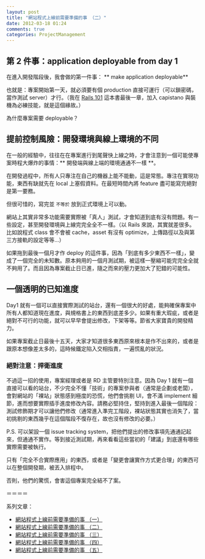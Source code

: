 ```yaml
---
layout: post
title: "網站程式上線前需要準備的事 （二）"
date: 2012-03-18 01:24
comments: true
categories: ProjectManagement
---
```


## 第 2 件事：application deployable from day 1

在進入開發階段後，我會做的第一件事： ** make application deployable**

也就是：專案開始第一天，就必須要有個 production 直接可運行（可以鎖密碼，當作測試 server）才行。（我在 [Rails 101](http://rails-101.logdown.com) 這本書最後一章，加入 capistano 與裝機為必練技能，就是這個緣故。）

為什麼專案需要 deployable？

## 提前控制風險：開發環境與線上環境的不同

在一般的經驗中，往往在在專案進行到尾聲快上線之時，才會注意到一個可能使專案時程大爆炸的事情：** 開發端與線上端的環境通通不一樣 **。

在開發過程中，所有人只專注在自己的機器上能不能動，這是常態。專注在實現功能，東西有缺就先在 local 上塞假資料。在最短時間內將 feature 盡可能寫完絕對是第一要務。

但很可惜的，寫完並 `不等於` 放到正式環境上可以動。

網站上其實非常多功能需要實際被「真人」測試，才會知道到底有沒有問題。有一些設定，甚至開發環境與上線完完全全不一樣。（以 Rails 來說，其實就差很多。比如說程式 class 會不會被 cache，asset 有沒有 optimize，上傳路徑以及與第三方接軌的設定等等...）

如果拖到最後一個月才作 deploy 的這件事，因為「到底有多少東西不一樣」，變成了一個完全的未知數。原本夠用的一個月測試期，被這樣一壓縮可能完完全全就不夠用了。而且因為專案截止日已進，隨之而來的壓力更加大了犯錯的可能性。

## 一個透明的已知進度

Day1 就有一個可以直接實際測試的站台，還有一個很大的好處，能夠確保專案中所有人都知道現在進度，與規格書上的東西到底差多少。如果有重大瑕疵，或者是絕對不可行的功能，就可以早早會提出修改，下架等等。節省大家寶貴的開發精力。

如果專案截止日最後十五天，大家才知道很多東西原來根本是作不出來的，或者是跟原本想像差太多的，這時候鐵定陷入交相指責，一遍慌亂的狀況。

### 絕對注意：捍衛進度

不過這一招的使用，專案經理或者是 RD 主管要特別注意。因為 Day 1 就有一個直接可以看的站台，不少完全不懂「技術」的專案參與者（通常是企劃或老闆），會對網站的「裸站」狀態感到極度的恐慌，他們會挑剔 UI，會不滿 implement 細節，進而想要實際插手進度修改內容。請務必堅持住，堅持到進入最後一個階段：測試修飾期才可以讓他們修改（通常進入準完工階段，裸站狀態其實也消失了，當初挑剔的東西幾乎在這個階段不復存在，故也沒有修改的必要。）

P.S. 可以架設一個 issue tracking system，把他們提出的修改事項先通通記起來，但通通不實作。等到接近測試期，再來看看這些當初的「建議」到底還有哪些實際需要被執行。

只有「完全不合實際應用」的東西，或者是「變更會讓實作方式更合理」的東西可以在整個開發期，被丟入排程中。

否則，他們的驚慌，會害這個專案完全結不了案。

＝＝＝＝

系列文章：

* [網站程式上線前需要準備的事 （一）](/posts/2012/03/17/website-online-todo-1/)
* [網站程式上線前需要準備的事 （二）](/posts/2012/03/18/website-online-todo-2/)
* [網站程式上線前需要準備的事 （三）](/posts/2012/03/18/website-online-todo-3/)
* [網站程式上線前需要準備的事 （四）](/posts/2012/03/18/website-online-todo-4/)
* [網站程式上線前需要準備的事 （五）](/posts/2012/03/19/website-online-todo-5/)

